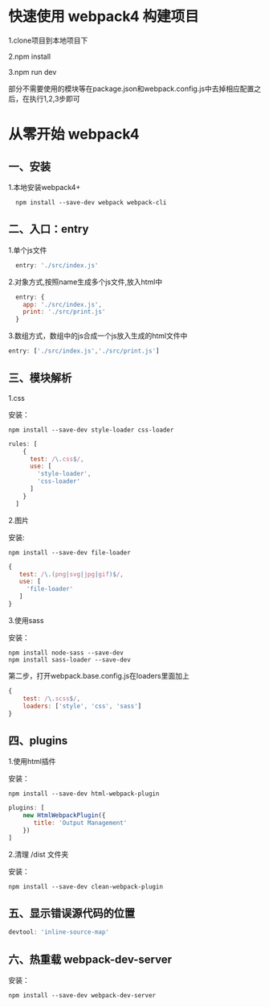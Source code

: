 # 快速使用 webpack4 构建项目

  1.clone项目到本地项目下

  2.npm install

  3.npm run dev

  部分不需要使用的模块等在package.json和webpack.config.js中去掉相应配置之后，在执行1,2,3步即可


# 从零开始 webpack4

## 一、安装

1.本地安装webpack4+
```shell
  npm install --save-dev webpack webpack-cli
```

## 二、入口：entry

1.单个js文件

``` javascript
  entry: './src/index.js'
```

2.对象方式,按照name生成多个js文件,放入html中

``` javascript
  entry: {
    app: './src/index.js',
    print: './src/print.js'
  }
```

3.数组方式，数组中的js合成一个js放入生成的html文件中

``` javascript
entry: ['./src/index.js','./src/print.js']
```

## 三、模块解析

1.css

安装：
``` shell
npm install --save-dev style-loader css-loader
```

``` javascript
rules: [
    {
      test: /\.css$/,
      use: [
        'style-loader',
        'css-loader'
      ]
    }
  ]
```

2.图片

安装:
``` shell
npm install --save-dev file-loader
```

``` javascript
{
   test: /\.(png|svg|jpg|gif)$/,
   use: [
     'file-loader'
   ]
}
```

3.使用sass

安装：
``` shell
npm install node-sass --save-dev
npm install sass-loader --save-dev
```

第二步，打开webpack.base.config.js在loaders里面加上
``` javascript
{
    test: /\.scss$/,
    loaders: ['style', 'css', 'sass']
}
```

## 四、plugins

1.使用html插件

安装：
``` shell
npm install --save-dev html-webpack-plugin
```

``` javascript
plugins: [
    new HtmlWebpackPlugin({
       title: 'Output Management'
    })
]
```

2.清理 /dist 文件夹

安装：
``` shell
npm install --save-dev clean-webpack-plugin
```

## 五、显示错误源代码的位置
``` javascript
devtool: 'inline-source-map'
```
## 六、热重载 webpack-dev-server

安装：
``` shell
npm install --save-dev webpack-dev-server
```


